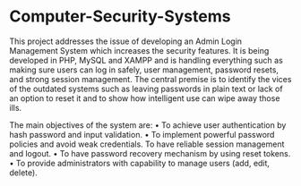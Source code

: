 # Computer-Security-Systems
This project addresses the issue of developing an Admin Login Management System which increases the security features. It is being developed in PHP, MySQL and XAMPP and is handling everything such as making sure users can log in safely, user management, password resets, and strong session management. The central premise is to identify the vices of the outdated systems such as leaving passwords in plain text or lack of an option to reset it and to show how intelligent use can wipe away those ills.

The main objectives of the system are:
• To achieve user authentication by hash password and input validation.
• To implement powerful password policies and avoid weak credentials. To have reliable session management and logout.
• To have password recovery mechanism by using reset tokens.
• To provide administrators with capability to manage users (add, edit, delete).
